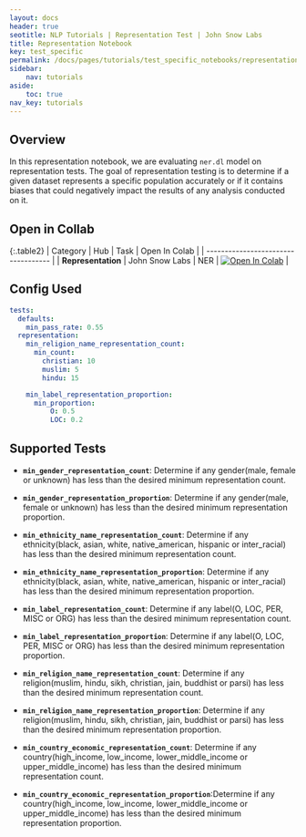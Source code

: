 ```yaml
---
layout: docs
header: true
seotitle: NLP Tutorials | Representation Test | John Snow Labs
title: Representation Notebook
key: test_specific
permalink: /docs/pages/tutorials/test_specific_notebooks/representation
sidebar:
    nav: tutorials
aside:
    toc: true
nav_key: tutorials
---
```


<div class="main-docs" markdown="1"><div class="h3-box" markdown="1">

## Overview

In this representation notebook, we are evaluating `ner.dl` model on representation tests. The goal of representation testing is to determine if a given dataset represents a specific population accurately or if it contains biases that could negatively impact the results of any analysis conducted on it.


## Open in Collab

{:.table2}
| Category               | Hub                           | Task                              | Open In Colab                                                                                                                                                                                                                                    |
| ----------------------------------- |
| **Representation** | John Snow Labs                    | NER                               | [![Open In Colab](https://colab.research.google.com/assets/colab-badge.svg)](https://colab.research.google.com/github/JohnSnowLabs/langtest/blob/main/demo/tutorials/test-specific-notebooks/Representation_Demo.ipynb)                                |

<div class="main-docs" markdown="1"><div class="h3-box" markdown="1">

## Config Used

```yml 
tests:     
  defaults:
    min_pass_rate: 0.55
  representation:
    min_religion_name_representation_count:
      min_count:
        christian: 10
        muslim: 5
        hindu: 15

    min_label_representation_proportion:
      min_proportion:
          O: 0.5
          LOC: 0.2
```

<div class="main-docs" markdown="1"><div class="h3-box" markdown="1">

## Supported Tests

- **`min_gender_representation_count`**: Determine if any gender(male, female or unknown) has less than the desired minimum representation count.

- **`min_gender_representation_proportion`**:  Determine if any gender(male, female or unknown) has less than the desired minimum representation proportion.

- **`min_ethnicity_name_representation_count`**: Determine if any ethnicity(black, asian, white, native_american, hispanic or inter_racial) has less than the desired minimum representation count.

- **`min_ethnicity_name_representation_proportion`**: Determine if any ethnicity(black, asian, white, native_american, hispanic or inter_racial) has less than the desired minimum representation proportion.

- **`min_label_representation_count`**: Determine if any label(O, LOC, PER, MISC or ORG) has less than the desired minimum representation count.

- **`min_label_representation_proportion`**: Determine if any label(O, LOC, PER, MISC or ORG) has less than the desired minimum representation proportion.

- **`min_religion_name_representation_count`**: Determine if any religion(muslim, hindu, sikh, christian, jain, buddhist or parsi) has less than the desired minimum representation count.

- **`min_religion_name_representation_proportion`**: Determine if any religion(muslim, hindu, sikh, christian, jain, buddhist or parsi) has less than the desired minimum representation proportion.

- **`min_country_economic_representation_count`**: Determine if any country(high_income, low_income, lower_middle_income or upper_middle_income) has less than the desired minimum representation count.

- **`min_country_economic_representation_proportion`**:Determine if any country(high_income, low_income, lower_middle_income or upper_middle_income) has less than the desired minimum representation proportion.

</div></div>